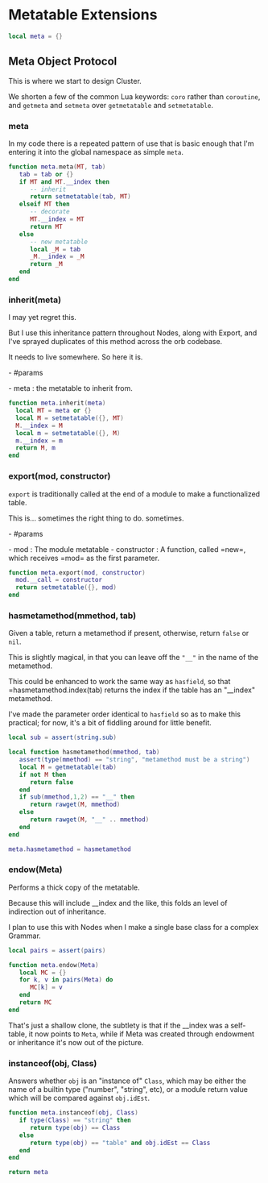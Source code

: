 # Metatable Extensions


```lua
local meta = {}
```


## Meta Object Protocol

This is where we start to design Cluster\.

We shorten a few of the common Lua keywords: `coro` rather than `coroutine`,
and `getmeta` and `setmeta` over `getmetatable` and `setmetatable`\.

### meta

In my code there is a repeated pattern of use that is basic enough that I'm
entering it into the global namespace as simple `meta`\.

```lua
function meta.meta(MT, tab)
   tab = tab or {}
   if MT and MT.__index then
      -- inherit
      return setmetatable(tab, MT)
   elseif MT then
      -- decorate
      MT.__index = MT
      return MT
   else
      -- new metatable
      local _M = tab
      _M.__index = _M
      return _M
   end
end
```


### inherit\(meta\)

I may yet regret this\.

But I use this inheritance pattern throughout Nodes, along with Export,
and I've sprayed duplicates of this method across the orb codebase\.

It needs to live somewhere\. So here it is\.

\- \#params

  \- meta : the metatable to inherit from\.



```lua
function meta.inherit(meta)
  local MT = meta or {}
  local M = setmetatable({}, MT)
  M.__index = M
  local m = setmetatable({}, M)
  m.__index = m
  return M, m
end
```


### export\(mod, constructor\)

`export` is traditionally called at the end of a module to make a
functionalized table\.

This is\.\.\. sometimes the right thing to do\. sometimes\.

\- \#params

  \- mod :  The module metatable
  \- constructor :  A function, called =new=, which receives =mod= as the
                   first parameter\.

```lua
function meta.export(mod, constructor)
  mod.__call = constructor
  return setmetatable({}, mod)
end
```


### hasmetamethod\(mmethod, tab\)

Given a table, return a metamethod if present, otherwise, return `false` or
`nil`\.

This is slightly magical, in that you can leave off the `"__"` in the name
of the metamethod\.

This could be enhanced to work the same way as `hasfield`, so that
=hasmetamethod\.index\(tab\) returns the index if the table has an "\_\_index"
metamethod\.

I've made the parameter order identical to `hasfield` so as to make this
practical; for now, it's a bit of fiddling around for little benefit\.

```lua
local sub = assert(string.sub)

local function hasmetamethod(mmethod, tab)
   assert(type(mmethod) == "string", "metamethod must be a string")
   local M = getmetatable(tab)
   if not M then
      return false
   end
   if sub(mmethod,1,2) == "__" then
      return rawget(M, mmethod)
   else
      return rawget(M, "__" .. mmethod)
   end
end

meta.hasmetamethod = hasmetamethod
```

### endow\(Meta\)

Performs a thick copy of the metatable\.

Because this will include \_\_index and the like, this folds an level of
indirection out of inheritance\.

I plan to use this with Nodes when I make a single base class for a complex
Grammar\.

```lua
local pairs = assert(pairs)

function meta.endow(Meta)
   local MC = {}
   for k, v in pairs(Meta) do
      MC[k] = v
   end
   return MC
end
```

That's just a shallow clone, the subtlety is that if the \_\_index was a
self\-table, it now points to `Meta`, while if Meta was created through
endowment or inheritance it's now out of the picture\.

### instanceof\(obj, Class\)

Answers whether `obj` is an "instance of" `Class`, which may be either the
name of a builtin type \("number", "string", etc\), or a module return value
which will be compared against `obj.idEst`\.

```lua
function meta.instanceof(obj, Class)
   if type(Class) == "string" then
      return type(obj) == Class
   else
      return type(obj) == "table" and obj.idEst == Class
   end
end
```

```lua
return meta
```

